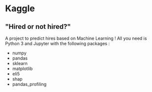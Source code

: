 # Kaggle

## "Hired or not hired?" 

A project to predict hires based on Machine Learning ! All you need is Python 3 and Jupyter with the following packages :

- numpy
- pandas
- sklearn
- matplotlib
- eli5
- shap
- pandas_profiling
